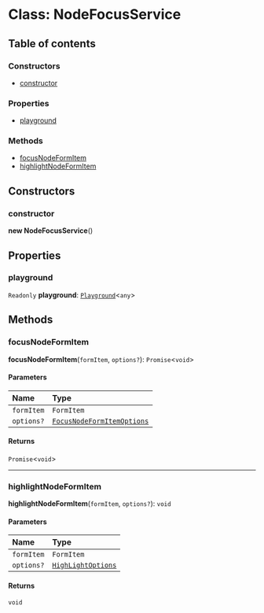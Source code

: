 # Class: NodeFocusService

## Table of contents

### Constructors

* [constructor](/en/auto-docs/fixed-layout-editor/classes/NodeFocusService.md#constructor)

### Properties

* [playground](/en/auto-docs/fixed-layout-editor/classes/NodeFocusService.md#playground)

### Methods

* [focusNodeFormItem](/en/auto-docs/fixed-layout-editor/classes/NodeFocusService.md#focusnodeformitem)
* [highlightNodeFormItem](/en/auto-docs/fixed-layout-editor/classes/NodeFocusService.md#highlightnodeformitem)

## Constructors

### constructor

**new NodeFocusService**()

## Properties

### playground

`Readonly` **playground**: [`Playground`](/en/auto-docs/fixed-layout-editor/classes/Playground.md)<`any`>

## Methods

### focusNodeFormItem

**focusNodeFormItem**(`formItem`, `options?`): `Promise`<`void`>

#### Parameters

| Name | Type |
| :------ | :------ |
| `formItem` | `FormItem` |
| `options?` | [`FocusNodeFormItemOptions`](/en/auto-docs/fixed-layout-editor/interfaces/FocusNodeFormItemOptions.md) |

#### Returns

`Promise`<`void`>

***

### highlightNodeFormItem

**highlightNodeFormItem**(`formItem`, `options?`): `void`

#### Parameters

| Name | Type |
| :------ | :------ |
| `formItem` | `FormItem` |
| `options?` | [`HighLightOptions`](/en/auto-docs/fixed-layout-editor/interfaces/HighLightOptions.md) |

#### Returns

`void`

